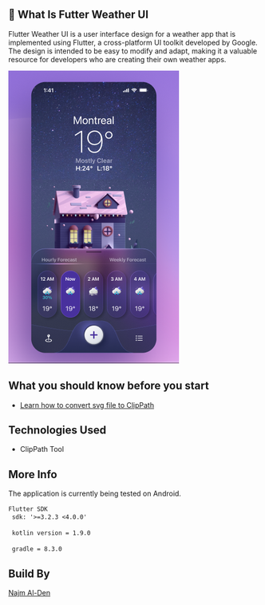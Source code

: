 


## 🚀 What Is Futter Weather UI
Flutter Weather UI is a user interface design for a weather app that is implemented using Flutter, a cross-platform UI toolkit developed by Google. The design is intended to be easy to modify and adapt, making it a valuable resource for developers who are creating their own weather apps.

![Logo](https://github.com/najm-flutter/weather_app_ui_flutter/blob/main/assets/Screenshot%202024-05-09%20164743.png?raw=true) 








## What you should know before you start

 - [Learn how to convert svg file to ClipPath](https://www.youtube.com/watch?v=P0eZ0XH5FdI)
 





## Technologies Used

 - ClipPath Tool




## More Info
The application is currently being tested on Android.


```
Flutter SDK 
 sdk: '>=3.2.3 <4.0.0'

 kotlin version = 1.9.0

 gradle = 8.3.0 
```

## Build By

[Najm Al-Den](https://github.com/najm-flutter)
